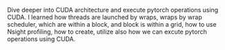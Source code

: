 Dive deeper into CUDA architecture and execute pytorch operations using CUDA. I learned how threads are launched by wraps, wraps by wrap scheduler, which are within a block, and block is within a grid, how to use Nsight profiling, how to create, utilize also how we can excute pytorch operations using CUDA.
